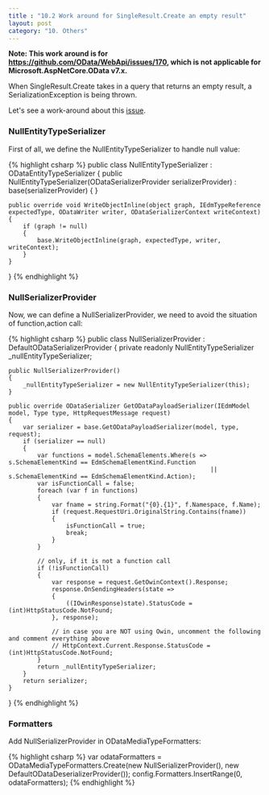 ```yaml
---
title : "10.2 Work around for SingleResult.Create an empty result"
layout: post
category: "10. Others"
---
```


**Note: This work around is for https://github.com/OData/WebApi/issues/170, which is not applicable for Microsoft.AspNetCore.OData v7.x.**

When SingleResult.Create takes in a query that returns an empty result, a SerializationException is being thrown.

Let's see a work-around about this [issue](https://github.com/OData/WebApi/issues/170).

### NullEntityTypeSerializer

First of all, we define the NullEntityTypeSerializer to handle null value:

{% highlight csharp %}
public class NullEntityTypeSerializer : ODataEntityTypeSerializer
{
    public NullEntityTypeSerializer(ODataSerializerProvider serializerProvider)
        : base(serializerProvider)
    { }

    public override void WriteObjectInline(object graph, IEdmTypeReference expectedType, ODataWriter writer, ODataSerializerContext writeContext)
    {
        if (graph != null)
        {
            base.WriteObjectInline(graph, expectedType, writer, writeContext);
        }
    }
}
{% endhighlight %}

### NullSerializerProvider

Now, we can define a NullSerializerProvider, we need to avoid the situation of function,action call:

{% highlight csharp %}
public class NullSerializerProvider : DefaultODataSerializerProvider
{
    private readonly NullEntityTypeSerializer _nullEntityTypeSerializer;

    public NullSerializerProvider()
    {
        _nullEntityTypeSerializer = new NullEntityTypeSerializer(this);
    }

    public override ODataSerializer GetODataPayloadSerializer(IEdmModel model, Type type, HttpRequestMessage request)
    {
        var serializer = base.GetODataPayloadSerializer(model, type, request);
        if (serializer == null)
        {
			var functions = model.SchemaElements.Where(s => s.SchemaElementKind == EdmSchemaElementKind.Function
                                                            || s.SchemaElementKind == EdmSchemaElementKind.Action);
            var isFunctionCall = false;
            foreach (var f in functions)
            {
                var fname = string.Format("{0}.{1}", f.Namespace, f.Name);
                if (request.RequestUri.OriginalString.Contains(fname))
                {
                    isFunctionCall = true;
                    break;
                }
            }

            // only, if it is not a function call
            if (!isFunctionCall)
            {
                var response = request.GetOwinContext().Response;
                response.OnSendingHeaders(state =>
                {
                    ((IOwinResponse)state).StatusCode = (int)HttpStatusCode.NotFound;
                }, response);
                
                // in case you are NOT using Owin, uncomment the following and comment everything above
                // HttpContext.Current.Response.StatusCode = (int)HttpStatusCode.NotFound;
            }
            return _nullEntityTypeSerializer;
        }
        return serializer;
    }
}
{% endhighlight %}

### Formatters

Add NullSerializerProvider in ODataMediaTypeFormatters:

{% highlight csharp %}
var odataFormatters = ODataMediaTypeFormatters.Create(new NullSerializerProvider(), new DefaultODataDeserializerProvider());
config.Formatters.InsertRange(0, odataFormatters);
{% endhighlight %}
